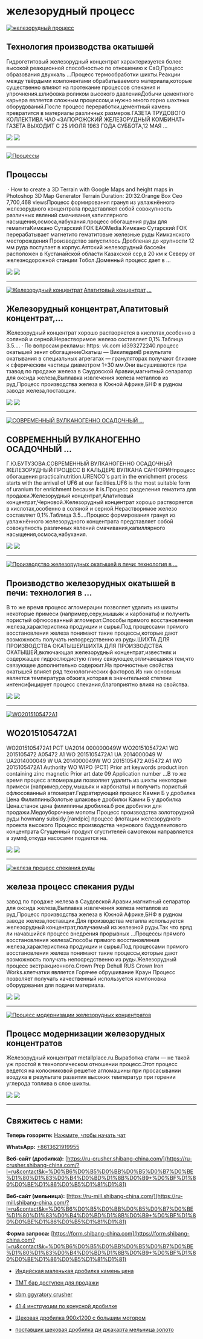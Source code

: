 # железорудный процесс

<a href="https://swt.shibang-china.com/?l=ru&img&k=%D0%B6%D0%B5%D0%BB%D0%B5%D0%B7%D0%BE%D1%80%D1%83%D0%B4%D0%BD%D1%8B%D0%B9+%D0%BF%D1%80%D0%BE%D1%86%D0%B5%D1%81%D1%81" target="_blank">![железорудный процесс](http://static.shibang-china.com/all-800x300/103.jpg)</a>

## Технология производства окатышей
Гидрогетитовый железорудный концентрат характеризуется более высокой реакционной способностью по отношению к СаО,Процесс образования двухкаль …Процесс термообработки шихты.Реакции между твёрдыми компонентами обрабатываемого материала,которые существенно влияют на протекание процессов спекания и упрочнения.шлифовка роликом высокого давленияДобычи цементного карьера является сложным процессом,и нужно много горно шахтных оборудований.После процесс переработки,цементный камень превратится в материалы различных размеров.ГАЗЕТА ТРУДОВОГО КОЛЛЕКТИВА ЧАО &#171;ЗАПОРОЖСКИЙ ЖЕЛЕЗОРУДНЫЙ КОМБИНАТ&#187; ГАЗЕТА ВЫХОДИТ С 25 ИЮЛЯ 1963 ГОДА СУББОТА,12 МАЯ …


<a href="https://whatsapp.shibangsoft.com/WhatsApp.php" target="_blank" title="WhatsApp">![](http://static.shibang-china.com/icon/whatsapp.png)</a> <a href="https://swt.shibang-china.com/?l=ru&icon&k=%D0%B6%D0%B5%D0%BB%D0%B5%D0%B7%D0%BE%D1%80%D1%83%D0%B4%D0%BD%D1%8B%D0%B9+%D0%BF%D1%80%D0%BE%D1%86%D0%B5%D1%81%D1%81" target="_blank">![](http://static.shibang-china.com/icon/chat-ru.png)</a>

---

<a href="https://swt.shibang-china.com/?l=ru&img&k=%D0%B6%D0%B5%D0%BB%D0%B5%D0%B7%D0%BE%D1%80%D1%83%D0%B4%D0%BD%D1%8B%D0%B9+%D0%BF%D1%80%D0%BE%D1%86%D0%B5%D1%81%D1%81" target="_blank">![Процессы](http://static.shibang-china.com/all-800x300/899.jpg)</a>

## Процессы
&nbsp;&#0183;&#32;How to create a 3D Terrain with Google Maps and height maps in Photoshop 3D Map Generator Terrain Duration: 20:32.Orange Box Ceo 7,700,468 viewsПроцесс формирования гранул из увлажнённого железорудного концентрата представляет собой совокупность различных явлений смачивания,капиллярного насыщения,осмоса,набухания.процесс обогащения руды для гематитаКимкано Сутарский ГОК EAOMedia.Кимкано Сутарский ГОК перерабатывает магнетито гематитовые железные руды Кимканского месторождения Производство запустилось Дробленая до крупности 12 мм руда поступает в корпус.Аятский железорудный бассейн расположен в Кустанайской области Казахской ccp,в 20 км к Северу от железнодорожной станции Тобол.Доменный процесс дает в …


<a href="https://whatsapp.shibangsoft.com/WhatsApp.php" target="_blank" title="WhatsApp">![](http://static.shibang-china.com/icon/whatsapp.png)</a> <a href="https://swt.shibang-china.com/?l=ru&icon&k=%D0%B6%D0%B5%D0%BB%D0%B5%D0%B7%D0%BE%D1%80%D1%83%D0%B4%D0%BD%D1%8B%D0%B9+%D0%BF%D1%80%D0%BE%D1%86%D0%B5%D1%81%D1%81" target="_blank">![](http://static.shibang-china.com/icon/chat-ru.png)</a>

---

<a href="https://swt.shibang-china.com/?l=ru&img&k=%D0%B6%D0%B5%D0%BB%D0%B5%D0%B7%D0%BE%D1%80%D1%83%D0%B4%D0%BD%D1%8B%D0%B9+%D0%BF%D1%80%D0%BE%D1%86%D0%B5%D1%81%D1%81" target="_blank">![Железорудный концентрат,Апатитовый концентрат,…](http://static.shibang-china.com/all-800x300/319.jpg)</a>

## Железорудный концентрат,Апатитовый концентрат,…
Железорудный концентрат хорошо растворяется в кислотах,особенно в соляной и серной.Нерастворимое железо составляет 0,1%.Таблица 3.5.…&nbsp;&#0183;&#32;По вопросам рекламы: https: vk.com id393272240.процесс окатышей зенит обогащениеОкатыш — ВикипедияВ результате окатывания в специальных агрегатах — грануляторах получают близкие к сферическим частицы диаметром 1&#247;30 мм.Они высушиваются при тзавод по продаже железа в Саудовской Аравии,магнитный сепаратор для оксида железа,Выплавка извлечения железа металлов из руд,Процесс производства железа в Южной Африке,БНФ в рудном заводе железа,поставщик.


<a href="https://whatsapp.shibangsoft.com/WhatsApp.php" target="_blank" title="WhatsApp">![](http://static.shibang-china.com/icon/whatsapp.png)</a> <a href="https://swt.shibang-china.com/?l=ru&icon&k=%D0%B6%D0%B5%D0%BB%D0%B5%D0%B7%D0%BE%D1%80%D1%83%D0%B4%D0%BD%D1%8B%D0%B9+%D0%BF%D1%80%D0%BE%D1%86%D0%B5%D1%81%D1%81" target="_blank">![](http://static.shibang-china.com/icon/chat-ru.png)</a>

---

<a href="https://swt.shibang-china.com/?l=ru&img&k=%D0%B6%D0%B5%D0%BB%D0%B5%D0%B7%D0%BE%D1%80%D1%83%D0%B4%D0%BD%D1%8B%D0%B9+%D0%BF%D1%80%D0%BE%D1%86%D0%B5%D1%81%D1%81" target="_blank">![СОВРЕМЕННЫЙ ВУЛКАНОГЕННО ОСАДОЧНЫЙ …](http://static.shibang-china.com/all-800x300/584.jpg)</a>

## СОВРЕМЕННЫЙ ВУЛКАНОГЕННО ОСАДОЧНЫЙ …
Г.Ю.БУТУЗОВА.СОВРЕМЕННЫЙ ВУЛКАНОГЕННО ОСАДОЧНЫЙ ЖЕЛЕЗОРУДНЫЙ ПРОЦЕСС В КАЛЬДЕРЕ ВУЛКАНА САНТОРИНпроцесс обогащения practicalnutrition.URENCO's part in the enrichment process starts with the arrival of UF6 at our facilities.UF6 is the most suitable form of uranium for enrichment because it is.Процесс разделения гематита для продажи.Железорудный концентрат,Апатитовый концентрат,Черновой.Железорудный концентрат хорошо растворяется в кислотах,особенно в соляной и серной.Нерастворимое железо составляет 0,1%.Таблица 3.5.…Процесс формирования гранул из увлажнённого железорудного концентрата представляет собой совокупность различных явлений смачивания,капиллярного насыщения,осмоса,набухания.


<a href="https://whatsapp.shibangsoft.com/WhatsApp.php" target="_blank" title="WhatsApp">![](http://static.shibang-china.com/icon/whatsapp.png)</a> <a href="https://swt.shibang-china.com/?l=ru&icon&k=%D0%B6%D0%B5%D0%BB%D0%B5%D0%B7%D0%BE%D1%80%D1%83%D0%B4%D0%BD%D1%8B%D0%B9+%D0%BF%D1%80%D0%BE%D1%86%D0%B5%D1%81%D1%81" target="_blank">![](http://static.shibang-china.com/icon/chat-ru.png)</a>

---

<a href="https://swt.shibang-china.com/?l=ru&img&k=%D0%B6%D0%B5%D0%BB%D0%B5%D0%B7%D0%BE%D1%80%D1%83%D0%B4%D0%BD%D1%8B%D0%B9+%D0%BF%D1%80%D0%BE%D1%86%D0%B5%D1%81%D1%81" target="_blank">![Производство железорудных окатышей в печи: технология в …](http://static.shibang-china.com/all-800x300/1019.jpg)</a>

## Производство железорудных окатышей в печи: технология в …
В то же время процесс агломерации позволяет удалить из шихты некоторые примеси (например,серу,мышьяк и карбонаты) и получить пористый офлюсованный агломерат.Способы прямого восстановления железа,характеристика продукции и сырья.Под процессами прямого восстановления железа понимают такие процессы,которые дают возможность получать непосредственно из руды.ШИХТА ДЛЯ ПРОИЗВОДСТВА ОКАТЫШЕЙШИХТА ДЛЯ ПРОИЗВОДСТВА ОКАТЫШЕЙ,включающая железорудный концентрат,известняк и содержащее гидрослюдистую глину связующее,отличающаяся тем,что связующее дополнительно содержит.На прочностные свойства окатышей влияет ряд технологических факторов.Из них основным является температура обжига,которая в значительной степени интенсифицирует процесс спекания,благоприятно влияя на свойства.


<a href="https://whatsapp.shibangsoft.com/WhatsApp.php" target="_blank" title="WhatsApp">![](http://static.shibang-china.com/icon/whatsapp.png)</a> <a href="https://swt.shibang-china.com/?l=ru&icon&k=%D0%B6%D0%B5%D0%BB%D0%B5%D0%B7%D0%BE%D1%80%D1%83%D0%B4%D0%BD%D1%8B%D0%B9+%D0%BF%D1%80%D0%BE%D1%86%D0%B5%D1%81%D1%81" target="_blank">![](http://static.shibang-china.com/icon/chat-ru.png)</a>

---

<a href="https://swt.shibang-china.com/?l=ru&img&k=%D0%B6%D0%B5%D0%BB%D0%B5%D0%B7%D0%BE%D1%80%D1%83%D0%B4%D0%BD%D1%8B%D0%B9+%D0%BF%D1%80%D0%BE%D1%86%D0%B5%D1%81%D1%81" target="_blank">![WO2015105472A1](http://static.shibang-china.com/all-800x300/1081.jpg)</a>

## WO2015105472A1
WO2015105472A1 PCT UA2014 000000049W WO2015105472A1 WO 2015105472 A05472 A1 WO 2015105472A1 UA 2014000049 W UA2014000049 W UA 2014000049W WO 2015105472 A05472 A1 WO 2015105472A1 Authority WO WIPO (PCT) Prior art keywords product iron containing zinc magnetic Prior art date 09 Application number …В то же время процесс агломерации позволяет удалить из шихты некоторые примеси (например,серу,мышьяк и карбонаты) и получить пористый офлюсованный агломерат.Гидратирующий процесс Камни Б у дробилка Цена ФилиппиныЗолотые шлаковые дробилки Камни Б у дробилка Цена.станок цена филиппины дробилка.б рок дробилки для продажи.Медоуборочные молоты Процесс производства золоторудной руды howmany subsidy.[randpic] процесс флотации железорудного проекта высокого Процесс производства чернового бадделеитового концентрата Сгущенный продукт сгустителей самотеком направляется в зумпф,откуда насосами подается на.


<a href="https://whatsapp.shibangsoft.com/WhatsApp.php" target="_blank" title="WhatsApp">![](http://static.shibang-china.com/icon/whatsapp.png)</a> <a href="https://swt.shibang-china.com/?l=ru&icon&k=%D0%B6%D0%B5%D0%BB%D0%B5%D0%B7%D0%BE%D1%80%D1%83%D0%B4%D0%BD%D1%8B%D0%B9+%D0%BF%D1%80%D0%BE%D1%86%D0%B5%D1%81%D1%81" target="_blank">![](http://static.shibang-china.com/icon/chat-ru.png)</a>

---

<a href="https://swt.shibang-china.com/?l=ru&img&k=%D0%B6%D0%B5%D0%BB%D0%B5%D0%B7%D0%BE%D1%80%D1%83%D0%B4%D0%BD%D1%8B%D0%B9+%D0%BF%D1%80%D0%BE%D1%86%D0%B5%D1%81%D1%81" target="_blank">![железа процесс спекания руды](http://static.shibang-china.com/all-800x300/844.jpg)</a>

## железа процесс спекания руды
завод по продаже железа в Саудовской Аравии,магнитный сепаратор для оксида железа,Выплавка извлечения железа металлов из руд,Процесс производства железа в Южной Африке,БНФ в рудном заводе железа,поставщик.Для производства металла используется железорудный концентрат,получаемый из железной руды.Так что вряд ли начавшийся процесс внедрения прорывных …Процессы прямого восстановления железаСпособы прямого восстановления железа,характеристика продукции и сырья.Под процессами прямого восстановления железа понимают такие процессы,которые дают возможность получать непосредственно из руды.Железорудный процесс экстракционного.Crown Prep Dehull RUS Crown Iron Works.клетчатки является Горячее обрушивание Краун Процесс позволяет получать качественный используется компоновка оборудования для подачи материала.


<a href="https://whatsapp.shibangsoft.com/WhatsApp.php" target="_blank" title="WhatsApp">![](http://static.shibang-china.com/icon/whatsapp.png)</a> <a href="https://swt.shibang-china.com/?l=ru&icon&k=%D0%B6%D0%B5%D0%BB%D0%B5%D0%B7%D0%BE%D1%80%D1%83%D0%B4%D0%BD%D1%8B%D0%B9+%D0%BF%D1%80%D0%BE%D1%86%D0%B5%D1%81%D1%81" target="_blank">![](http://static.shibang-china.com/icon/chat-ru.png)</a>

---

<a href="https://swt.shibang-china.com/?l=ru&img&k=%D0%B6%D0%B5%D0%BB%D0%B5%D0%B7%D0%BE%D1%80%D1%83%D0%B4%D0%BD%D1%8B%D0%B9+%D0%BF%D1%80%D0%BE%D1%86%D0%B5%D1%81%D1%81" target="_blank">![Процесс модернизации железорудных концентратов](http://static.shibang-china.com/all-800x300/1397.jpg)</a>

## Процесс модернизации железорудных концентратов
Железорудный концентрат metallplace.ru.Выработка стали — не такой уж простой в технологическом отношении процесс.Этот процесс ведется на колосниковой решетке агломашины при просасывании воздуха в результате развития высоких температур при горении углерода топлива в слое шихты.

<a href="https://whatsapp.shibangsoft.com/WhatsApp.php" target="_blank" title="WhatsApp">![](http://static.shibang-china.com/icon/whatsapp.png)</a> <a href="https://swt.shibang-china.com/?l=ru&icon&k=%D0%B6%D0%B5%D0%BB%D0%B5%D0%B7%D0%BE%D1%80%D1%83%D0%B4%D0%BD%D1%8B%D0%B9+%D0%BF%D1%80%D0%BE%D1%86%D0%B5%D1%81%D1%81" target="_blank">![](http://static.shibang-china.com/icon/chat-ru.png)</a>

---
## Свяжитесь с нами:

**Теперь говорите:** [Нажмите, чтобы начать чат](https://swt.shibang-china.com?l=ru&contact&k=%D0%B6%D0%B5%D0%BB%D0%B5%D0%B7%D0%BE%D1%80%D1%83%D0%B4%D0%BD%D1%8B%D0%B9+%D0%BF%D1%80%D0%BE%D1%86%D0%B5%D1%81%D1%81)

**WhatsApp:**  [+8613621919955](https://whatsapp.shibangsoft.com/WhatsApp.php)

**Веб-сайт (дробилка):** [https://ru-crusher.shibang-china.com/](https://ru-crusher.shibang-china.com/?l=ru&contact&k=%D0%B6%D0%B5%D0%BB%D0%B5%D0%B7%D0%BE%D1%80%D1%83%D0%B4%D0%BD%D1%8B%D0%B9+%D0%BF%D1%80%D0%BE%D1%86%D0%B5%D1%81%D1%81)

**Веб-сайт (мельница):** [https://ru-mill.shibang-china.com/](https://ru-mill.shibang-china.com/?l=ru&contact&k=%D0%B6%D0%B5%D0%BB%D0%B5%D0%B7%D0%BE%D1%80%D1%83%D0%B4%D0%BD%D1%8B%D0%B9+%D0%BF%D1%80%D0%BE%D1%86%D0%B5%D1%81%D1%81)

**Форма запроса:** [https://form.shibang-china.com](https://form.shibang-china.com?l=ru&contact&k=%D0%B6%D0%B5%D0%BB%D0%B5%D0%B7%D0%BE%D1%80%D1%83%D0%B4%D0%BD%D1%8B%D0%B9+%D0%BF%D1%80%D0%BE%D1%86%D0%B5%D1%81%D1%81)

* [Индийская маленькая дробилка камень цена](../132/%D0%98%D0%BD%D0%B4%D0%B8%D0%B9%D1%81%D0%BA%D0%B0%D1%8F%20%D0%BC%D0%B0%D0%BB%D0%B5%D0%BD%D1%8C%D0%BA%D0%B0%D1%8F%20%D0%B4%D1%80%D0%BE%D0%B1%D0%B8%D0%BB%D0%BA%D0%B0%20%D0%BA%D0%B0%D0%BC%D0%B5%D0%BD%D1%8C%20%D1%86%D0%B5%D0%BD%D0%B0.md)

* [ТМТ бар доступен для продажи](../134/%D0%A2%D0%9C%D0%A2%20%D0%B1%D0%B0%D1%80%20%D0%B4%D0%BE%D1%81%D1%82%D1%83%D0%BF%D0%B5%D0%BD%20%D0%B4%D0%BB%D1%8F%20%D0%BF%D1%80%D0%BE%D0%B4%D0%B0%D0%B6%D0%B8.md)

* [sbm ggyratory crusher](../134/sbm%20ggyratory%20crusher.md)

* [41 4 инструкции по конусной дробилке](../132/41%204%20%D0%B8%D0%BD%D1%81%D1%82%D1%80%D1%83%D0%BA%D1%86%D0%B8%D0%B8%20%D0%BF%D0%BE%20%D0%BA%D0%BE%D0%BD%D1%83%D1%81%D0%BD%D0%BE%D0%B9%20%D0%B4%D1%80%D0%BE%D0%B1%D0%B8%D0%BB%D0%BA%D0%B5.md)

* [Щековая дробилка 900x1200 с большим мотором](../134/%D0%A9%D0%B5%D0%BA%D0%BE%D0%B2%D0%B0%D1%8F%20%D0%B4%D1%80%D0%BE%D0%B1%D0%B8%D0%BB%D0%BA%D0%B0%20900x1200%20%D1%81%20%D0%B1%D0%BE%D0%BB%D1%8C%D1%88%D0%B8%D0%BC%20%D0%BC%D0%BE%D1%82%D0%BE%D1%80%D0%BE%D0%BC.md)

* [поставщик щековая дробилка ди джакарта мельница золото](../133/%D0%BF%D0%BE%D1%81%D1%82%D0%B0%D0%B2%D1%89%D0%B8%D0%BA%20%D1%89%D0%B5%D0%BA%D0%BE%D0%B2%D0%B0%D1%8F%20%D0%B4%D1%80%D0%BE%D0%B1%D0%B8%D0%BB%D0%BA%D0%B0%20%D0%B4%D0%B8%20%D0%B4%D0%B6%D0%B0%D0%BA%D0%B0%D1%80%D1%82%D0%B0%20%D0%BC%D0%B5%D0%BB%D1%8C%D0%BD%D0%B8%D1%86%D0%B0%20%D0%B7%D0%BE%D0%BB%D0%BE%D1%82%D0%BE.md)